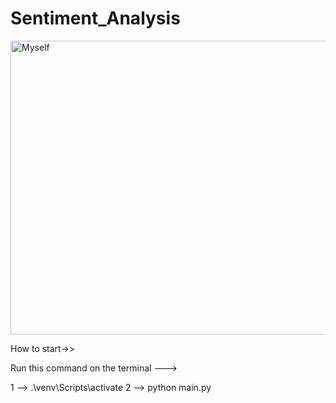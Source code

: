# Sentiment_Analysis
<img src="https://github.com/user-attachments/assets/4389ce30-2cc3-476c-91a1-e6e295792aab" alt="Myself" width="850" height="470">

How to start->>  

Run this command on the terminal ---> 

1 --> .\venv\Scripts\activate
2 --> python main.py
